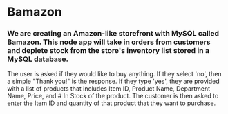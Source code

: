 # Bamazon

### We are creating an Amazon-like storefront with MySQL called Bamazon. This node app will take in orders from customers and deplete stock from the store's inventory list stored in a MySQL database.

The user is asked if they would like to buy anything. If they select 'no', then a simple "Thank you!" is the response. If they type 'yes', they are provided with a list of products that includes Item ID, Product Name, Department Name, Price, and # In Stock of the product. The customer is then asked to enter the Item ID and quantity of that product that they want to purchase.

